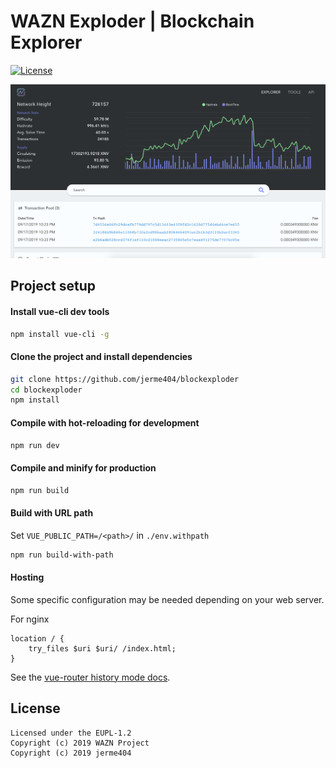 WAZN Exploder | Blockchain Explorer
======================

[![License](https://img.shields.io/badge/license-EUPL--1.2-red)](https://opensource.org/licenses/EUPL-1.2)

![explorer screenshot](docs/img/exploder-screenshot.png)

## Project setup

#### Install vue-cli dev tools

```bash
npm install vue-cli -g
```

#### Clone the project and install dependencies

```bash
git clone https://github.com/jerme404/blockexploder
cd blockexploder
npm install
```

#### Compile with hot-reloading for development

```bash
npm run dev
```

#### Compile and minify for production

```bash
npm run build
```

#### Build with URL path

Set `VUE_PUBLIC_PATH=/<path>/` in `./env.withpath`

```bash
npm run build-with-path
```

#### Hosting
Some specific configuration may be needed depending on your web server.

For nginx
```nginx
location / {
    try_files $uri $uri/ /index.html;
}
```

See the [vue-router history mode docs](https://router.vuejs.org/guide/essentials/history-mode.html#example-server-configurations).

## License
```
Licensed under the EUPL-1.2
Copyright (c) 2019 WAZN Project  
Copyright (c) 2019 jerme404
```
